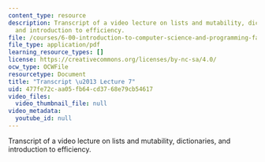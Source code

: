 ```yaml
---
content_type: resource
description: Transcript of a video lecture on lists and mutability, dictionaries,
  and introduction to efficiency.
file: /courses/6-00-introduction-to-computer-science-and-programming-fall-2008/477fe72caa05fb64cd3768e79cb54617_6-00F08-L07.pdf
file_type: application/pdf
learning_resource_types: []
license: https://creativecommons.org/licenses/by-nc-sa/4.0/
ocw_type: OCWFile
resourcetype: Document
title: "Transcript \u2013 Lecture 7"
uid: 477fe72c-aa05-fb64-cd37-68e79cb54617
video_files:
  video_thumbnail_file: null
video_metadata:
  youtube_id: null
---
```

Transcript of a video lecture on lists and mutability, dictionaries, and introduction to efficiency.